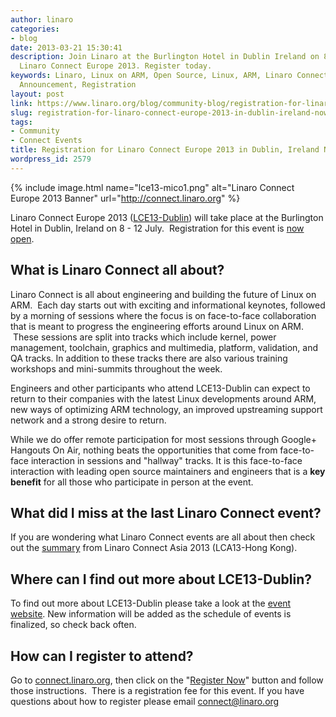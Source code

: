 ```yaml
---
author: linaro
categories:
- blog
date: 2013-03-21 15:30:41
description: Join Linaro at the Burlington Hotel in Dublin Ireland on 8-12 July for
  Linaro Connect Europe 2013. Register today.
keywords: Linaro, Linux on ARM, Open Source, Linux, ARM, Linaro Connect, LCE13-Dublin,
  Announcement, Registration
layout: post
link: https://www.linaro.org/blog/community-blog/registration-for-linaro-connect-europe-2013-in-dublin-ireland-now-open/
slug: registration-for-linaro-connect-europe-2013-in-dublin-ireland-now-open
tags:
- Community
- Connect Events
title: Registration for Linaro Connect Europe 2013 in Dublin, Ireland Now Open
wordpress_id: 2579
---
```


{% include image.html name="lce13-mico1.png" alt="Linaro Connect Europe 2013 Banner" url="http://connect.linaro.org" %}

Linaro Connect Europe 2013 ([LCE13-Dublin](http://connect.linaro.org)) will take place at the Burlington Hotel in Dublin, Ireland on 8 - 12 July.  Registration for this event is [now open](http://linaroconnect-lce13-eorg.eventbrite.com/).


## What is Linaro Connect all about?


Linaro Connect is all about engineering and building the future of Linux on ARM.  Each day starts out with exciting and informational keynotes, followed by a morning of sessions where the focus is on face-to-face collaboration that is meant to progress the engineering efforts around Linux on ARM.  These sessions are split into tracks which include kernel, power management, toolchain, graphics and multimedia, platform, validation, and QA tracks. In addition to these tracks there are also various training workshops and mini-summits throughout the week.

Engineers and other participants who attend LCE13-Dublin can expect to return to their companies with the latest Linux developments around ARM, new ways of optimizing ARM technology, an improved upstreaming support network and a strong desire to return.

While we do offer remote participation for most sessions through Google+ Hangouts On Air, nothing beats the opportunities that come from face-to-face interaction in sessions and "hallway" tracks. It is this face-to-face interaction with leading open source maintainers and engineers that is a **key benefit** for all those who participate in person at the event.


## What did I miss at the last Linaro Connect event?


If you are wondering what Linaro Connect events are all about then check out the [summary](https://wiki.linaro.org/Events/LCA13) from Linaro Connect Asia 2013 (LCA13-Hong Kong).


## Where can I find out more about LCE13-Dublin?


To find out more about LCE13-Dublin please take a look at the [event website](http://connect.linaro.org). New information will be added as the schedule of events is finalized, so check back often.


## How can I register to attend?


Go to [connect.linaro.org](http://connect.linaro.org), then click on the "[Register Now](http://linaroconnect-lce13-eorg.eventbrite.com/)" button and follow those instructions.  There is a registration fee for this event. If you have questions about how to register please email [connect@linaro.org](mailto:connect@linaro.org)